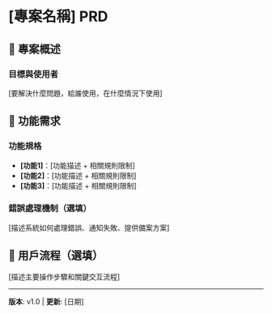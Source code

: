 # [專案名稱] PRD

## 🎯 專案概述

### 目標與使用者
[要解決什麼問題，給誰使用，在什麼情況下使用]

## 🎯 功能需求

### 功能規格
- **[功能1]**：[功能描述 + 相關規則限制]
- **[功能2]**：[功能描述 + 相關規則限制]
- **[功能3]**：[功能描述 + 相關規則限制]

### 錯誤處理機制（選填）

[描述系統如何處理錯誤、通知失敗、提供備案方案]

## 🔄 用戶流程（選填）

[描述主要操作步驟和關鍵交互流程]

---

**版本**: v1.0 | **更新**: [日期]